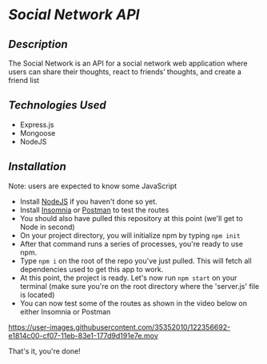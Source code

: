 # **_Social Network API_**
  
## **_Description_**
The Social Network is an API for a social network web application where users can share their thoughts, react to friends’ thoughts, and create a friend list

## **_Technologies Used_**  
* Express.js
* Mongoose
* NodeJS 

## **_Installation_**
Note: users are expected to know some JavaScript

* Install [NodeJS](https://nodejs.org/en/download/) if you haven't done so yet.
* Install [Insomnia](https://insomnia.rest/) or [Postman](https://www.postman.com/downloads/) to test the routes
* You should also have pulled this repository at this point (we'll get to Node in second)
* On your project directory, you will initialize npm by typing ```npm init```
* After that command runs a series of processes, you're ready to use npm.
* Type ```npm i``` on the root of the repo you've just pulled. This will fetch all dependencies used to get this app to work.
* At this point, the project is ready. Let's now run ```npm start``` on your terminal (make sure you're on the root directory where the 'server.js' file is located)
* You can now test some of the routes as shown in the video below on either Insomnia or Postman

https://user-images.githubusercontent.com/35352010/122356692-e1814c00-cf07-11eb-83e1-177d9d191e7e.mov

That's it, you're done! 
